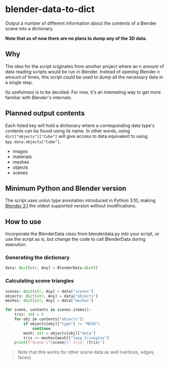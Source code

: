 # blender-data-to-dict
Output a number of different information about the contents of a Blender scene into a dictionary.

**Note that as of now there are no plans to dump any of the 3D data.**

## Why

The idea for the script originates from another project where an n amount of data reading scripts would be run in
Blender. Instead of opening Blender n amount of times, this script could be used to dump all the necessary data in a
single step.

Its usefulness is to be decided. For now, it's an interesting way to get more familiar with Blender's internals.

## Planned output contents

Each listed key will hold a dictionary where a corresponding data type's contents can be found using its name. In other
words, using `dict["objects"]["Cube"]` will give access to data equivalent to using `bpy.data.objects["Cube"]`.

- images
- materials
- meshes
- objects
- scenes

## Minimum Python and Blender version

The script uses union type annotation introduced in Python 3.10, making
[Blender 3.1](https://wiki.blender.org/wiki/Reference/Release_Notes/3.1/Python_API) the oldest supported version without
modifications.

## How to use

Incorporate the BlenderData class from blenderdata.py into your script, or use the script as is, but change the code to
call BlenderData during execution.

### Generating the dictionary

```python
data: dict[str, Any] = BlenderData.dict()
```

### Calculating scene triangles

```python
scenes: dict[str, Any] = data["scenes"]
objects: dict[str, Any] = data["objects"]
meshes: dict[str, Any] = data["meshes"]

for scene, contents in scenes.items():
    tris: int = 0
    for obj in contents["objects"]:
        if objects[obj]["type"] != "MESH":
            continue
        mesh: str = objects[obj]["data"]
        tris += meshes[mesh]["loop_triangles"]
    print(f"Scene \"{scene}\" tris: {tris}")
```

> Note that this works for other scene data as well (vertices, edges, faces)

